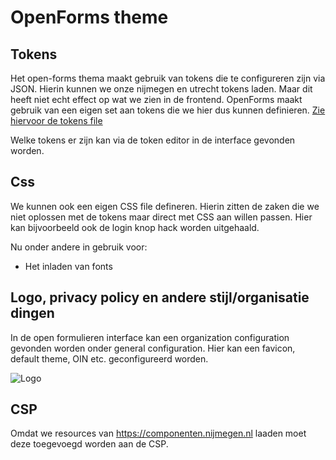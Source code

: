 # OpenForms theme


## Tokens
Het open-forms thema maakt gebruik van tokens die te configureren zijn via JSON. Hierin kunnen we onze nijmegen en utrecht tokens laden. Maar dit heeft niet echt effect op wat we zien in de frontend.
OpenForms maakt gebruik van een eigen set aan tokens die we hier dus kunnen definieren. 
[Zie hiervoor de tokens file](./tokens.json)

Welke tokens er zijn kan via de token editor in de interface gevonden worden.

## Css
We kunnen ook een eigen CSS file defineren. Hierin zitten de zaken die we niet oplossen met de tokens maar direct met CSS aan willen passen.
Hier kan bijvoorbeeld ook de login knop hack worden uitgehaald.

Nu onder andere in gebruik voor:
- Het inladen van fonts


## Logo, privacy policy en andere stijl/organisatie dingen
In de open formulieren interface kan een organization configuration gevonden worden onder general configuration.
Hier kan een favicon, default theme, OIN etc. geconfigureerd worden.

![Logo](https://componenten.nijmegen.nl/v6.4.0/img/beeldmerklabel.svg)


## CSP
Omdat we resources van https://componenten.nijmegen.nl laaden moet deze toegevoegd worden aan de CSP.